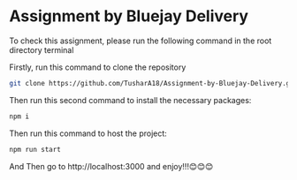 # Assignment by Bluejay Delivery

To check this assignment, please run the following command in the root directory terminal

Firstly, run this command to clone the repository

```bash
git clone https://github.com/TusharA18/Assignment-by-Bluejay-Delivery.git
```

Then run this second command to install the necessary packages:

```bash
npm i
```

Then run this command to host the project:

```bash
npm run start
```

And Then go to http://localhost:3000 and enjoy!!!😊😊😊

